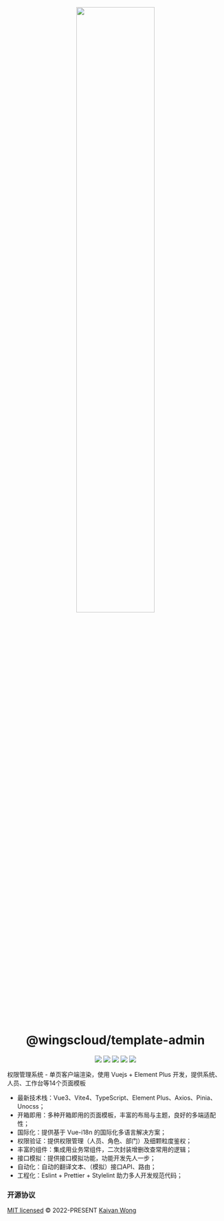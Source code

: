 <div align="center">
	<img width="60%" src="https://raw.githubusercontent.com/wingscloud/static/d94913c69c957913534336f02b9805c4a51ccfed/logos/banner.svg" />
	<h1>@wingscloud/template-admin</h1>
	<p>
	<img src="https://img.shields.io/github/v/release/wingscloud/template-admin.svg?color=b90b0b&label=Release"/>
	<img src="https://img.shields.io/github/downloads/wingscloud/template-admin/total.svg?color=b90b0b&label=Downloads"/>
	<img src="https://img.shields.io/github/repo-size/wingscloud/template-admin.svg?color=b90b0b&label=Repository%20Size"/>
	<img src="https://img.shields.io/github/license/wingscloud/template-admin.svg?color=b90b0b&label=License"/>
	<img src="https://img.shields.io/badge/-Wings%20Cloud-b90b0b"/>
</p>
</div>



权限管理系统 - 单页客户端渲染，使用 Vuejs + Element Plus 开发，提供系统、人员、工作台等14个页面模板

- 最新技术栈：Vue3、Vite4、TypeScript、Element Plus、Axios、Pinia、Unocss；
- 开箱即用：多种开箱即用的页面模板，丰富的布局与主题，良好的多端适配性；
- 国际化：提供基于 Vue-i18n 的国际化多语言解决方案；
- 权限验证：提供权限管理（人员、角色、部门）及细颗粒度鉴权；
- 丰富的组件：集成用业务常组件，二次封装增删改查常用的逻辑；
- 接口模拟：提供接口模拟功能，功能开发先人一步；
- 自动化：自动的翻译文本、（模拟）接口API、路由；
- 工程化：Eslint + Prettier + Stylelint 助力多人开发规范代码；

### 开源协议

[MIT licensed](./LICENSE) © 2022-PRESENT [Kaivan Wong](https://github.com/kaivanwong)
